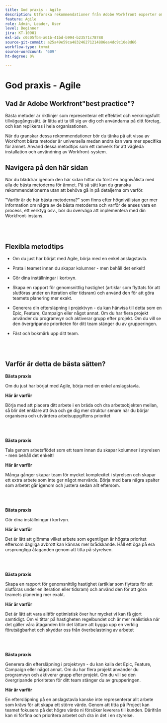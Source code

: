 ```yaml
---
title: God praxis - Agile
description: Utforska rekommendationer från Adobe Workfront experter om Agile.
feature: Agile
role: Admin, Leader, User
level: Beginner
jira: KT-10901
exl-id: c0c05fb4-a61b-41bd-b994-b23571c78788
source-git-commit: a25a49e59ca483246271214886ea4dc9c10e8d66
workflow-type: tm+mt
source-wordcount: '609'
ht-degree: 0%

---
```


# God praxis - Agile

## Vad är Adobe Workfront&quot;best practice&quot;?

Bästa metoder är riktlinjer som representerar ett effektivt och verkningsfullt tillvägagångssätt. är lätta att ta till sig av dig och användarna på ditt företag, och kan replikeras i hela organisationen.

När du granskar dessa rekommendationer bör du tänka på att vissa av Workfront bästa metoder är universella medan andra kan vara mer specifika för ämnet. Använd dessa metodtips som ett ramverk för att vägleda installation och användning av Workfront-system.

## Navigera på den här sidan

När du bläddrar igenom den här sidan hittar du först en högnivålista med alla de bästa metoderna för ämnet. På så sätt kan du granska rekommendationerna utan att behöva gå in på detaljerna om varför.

&quot;Varför är de här bästa metoderna?&quot; som finns efter högnivålistan ger mer information om några av de bästa metoderna och varför de anses vara en process, ett verktyg osv., bör du överväga att implementera med din Workfront-instans.

</br>
</br>

## Flexibla metodtips

* Om du just har börjat med Agile, börja med en enkel anslagstavla.

* Prata i teamet innan du skapar kolumner - men behåll det enkelt!
* Gör dina inställningar i kortvyn.

* Skapa en rapport för genomsnittlig hastighet (artiklar som flyttats för att slutföras under en iteration eller tidsram) och använd den för att göra teamets planering mer exakt.

* Generera din eftersläpning i projektvyn - du kan hänvisa till detta som en Epic, Feature, Campaign eller något annat. Om du har flera projekt använder du programvyn och aktiverar grupp efter projekt. Om du vill se den övergripande prioriteten för ditt team stänger du av grupperingen.

* Fäst och bokmärk upp ditt team.

</br>
</br>

## Varför är detta de bästa sätten?

**Bästa praxis**

Om du just har börjat med Agile, börja med en enkel anslagstavla.

**Här är varför**

Börja med att placera ditt arbete i en bräda och dra arbetsobjekten mellan, så blir det enklare att öva och ge dig mer struktur senare när du börjar organisera och utvärdera arbetsuppgiftens prioritet

</br>
</br>


**Bästa praxis**

Tala genom arbetsflödet som ett team innan du skapar kolumner i styrelsen - men behåll det enkelt!


**Här är varför**

Många gånger skapar team för mycket komplexitet i styrelsen och skapar ett extra arbete som inte ger något mervärde. Börja med bara några spalter som arbetet går igenom och justera sedan allt eftersom.

</br>
</br>

**Bästa praxis**

Gör dina inställningar i kortvyn.

**Här är varför**

Det är lätt att glömma vilket arbete som egentligen är högsta prioritet eftersom dagliga avbrott kan kännas mer brådskande. Håll ett öga på era ursprungliga åtaganden genom att titta på styrelsen.

</br>
</br>

**Bästa praxis**

Skapa en rapport för genomsnittlig hastighet (artiklar som flyttats för att slutföras under en iteration eller tidsram) och använd den för att göra teamets planering mer exakt.

**Här är varför**

Det är lätt att vara alltför optimistisk över hur mycket vi kan få gjort samtidigt. Om vi tittar på hastigheten regelbundet och är mer realistiska när det gäller våra åtaganden blir det lättare att bygga upp en verklig förutsägbarhet och skyddar oss från överbelastning av arbetet

</br>
</br>

**Bästa praxis**

Generera din eftersläpning i projektvyn - du kan kalla det Epic, Feature, Campaign eller något annat. Om du har flera projekt använder du programvyn och aktiverar grupp efter projekt. Om du vill se den övergripande prioriteten för ditt team stänger du av grupperingen.

**Här är varför**

En eftersläpning på en anslagstavla kanske inte representerar allt arbete som krävs för att skapa ett större värde. Genom att titta på Project kan teamet fokusera på det högre värde ni försöker leverera till kunden. Därifrån kan ni förfina och prioritera arbetet och dra in det i en styrelse.
